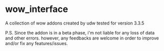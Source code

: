 wow_interface
=============

A collection of wow addons created by udw tested for version 3.3.5


P.S. Since the addon is in a beta phase, i'm not liable for any loss of data and other errors. 
however, any feedbacks are welcome in order to improve and/or fix any features/issues.
